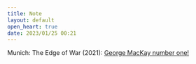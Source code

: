 ```yaml
---
title: Note
layout: default
open_heart: true
date: 2023/01/25 00:21
---
```


Munich: The Edge of War (2021): [George MacKay number one!](https://boxd.it/2vrZa1)
